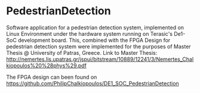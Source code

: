 # PedestrianDetection
Software application for a pedestrian detection system, implemented on Linux Environment under the hardware system running on Terasic's De1-SoC development board.
This, combined with the FPGA Design for pedestrian detection system were implemented for the purposes of Master Thesis @ University of Patras, Greece. Link to Master Thesis: http://nemertes.lis.upatras.gr/jspui/bitstream/10889/12241/3/Nemertes_Chalkiopoulos%20%28phys%29.pdf

The FPGA design can been found on https://github.com/PhilipChalkiopoulos/DE1_SOC_PedestrianDetection

